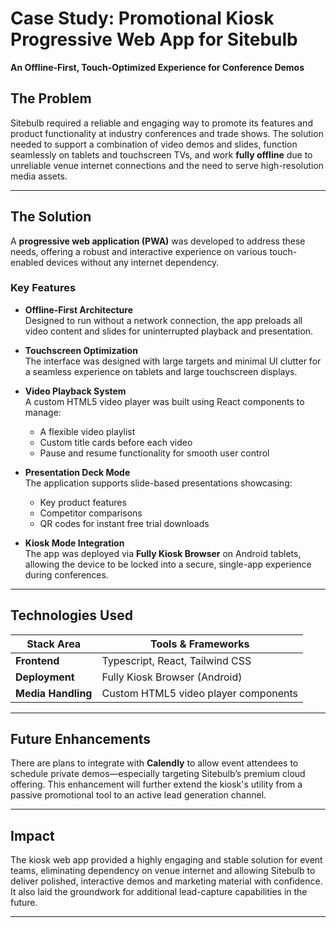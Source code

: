 
# Case Study: Promotional Kiosk Progressive Web App for Sitebulb  
**An Offline-First, Touch-Optimized Experience for Conference Demos**

## The Problem

Sitebulb required a reliable and engaging way to promote its features and product functionality at industry conferences and trade shows. The solution needed to support a combination of video demos and slides, function seamlessly on tablets and touchscreen TVs, and work **fully offline** due to unreliable venue internet connections and the need to serve high-resolution media assets.

---

## The Solution

A **progressive web application (PWA)** was developed to address these needs, offering a robust and interactive experience on various touch-enabled devices without any internet dependency.

### Key Features

- **Offline-First Architecture**  
  Designed to run without a network connection, the app preloads all video content and slides for uninterrupted playback and presentation.

- **Touchscreen Optimization**  
  The interface was designed with large targets and minimal UI clutter for a seamless experience on tablets and large touchscreen displays.

- **Video Playback System**  
  A custom HTML5 video player was built using React components to manage:
  - A flexible video playlist
  - Custom title cards before each video
  - Pause and resume functionality for smooth user control

- **Presentation Deck Mode**  
  The application supports slide-based presentations showcasing:
  - Key product features
  - Competitor comparisons
  - QR codes for instant free trial downloads

- **Kiosk Mode Integration**  
  The app was deployed via **Fully Kiosk Browser** on Android tablets, allowing the device to be locked into a secure, single-app experience during conferences.

---

## Technologies Used

| Stack Area        | Tools & Frameworks                      |
|-------------------|------------------------------------------|
| **Frontend**      | Typescript, React, Tailwind CSS          |
| **Deployment**    | Fully Kiosk Browser (Android)            |
| **Media Handling**| Custom HTML5 video player components     |

---

## Future Enhancements

There are plans to integrate with **Calendly** to allow event attendees to schedule private demos—especially targeting Sitebulb’s premium cloud offering. This enhancement will further extend the kiosk's utility from a passive promotional tool to an active lead generation channel.

---

## Impact

The kiosk web app provided a highly engaging and stable solution for event teams, eliminating dependency on venue internet and allowing Sitebulb to deliver polished, interactive demos and marketing material with confidence. It also laid the groundwork for additional lead-capture capabilities in the future.

---
